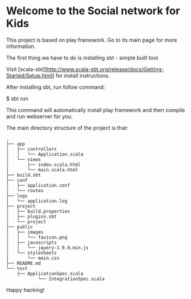 Welcome to the Social network for Kids
=====================================

This project is based on play framework. Go to its main page for more information.

The first thing we have to do is installing sbt - simple built tool.

Visit [scala-sbt][http://www.scala-sbt.org/release/docs/Getting-Started/Setup.html] for install instructions.

After installing sbt, run follow command:

   $ sbt run

This command will automatically install play framework and then compile and run webserver for you.

The main directory structure of the project is that:

```
.
├── app
│   ├── controllers
│   │   └── Application.scala
│   └── views
│       ├── index.scala.html
│       └── main.scala.html
├── build.sbt
├── conf
│   ├── application.conf
│   └── routes
├── logs
│   └── application.log
├── project
│   ├── build.properties
│   ├── plugins.sbt
│   └── project
├── public
│   ├── images
│   │   └── favicon.png
│   ├── javascripts
│   │   └── jquery-1.9.0.min.js
│   └── stylesheets
│       └── main.css
├── README.md
└── test
    ├── ApplicationSpec.scala
		    └── IntegrationSpec.scala
```

Happy hacking!
